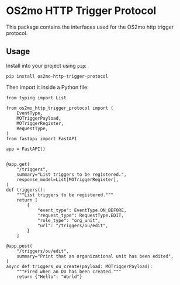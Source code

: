 <!--
SPDX-FileCopyrightText: Magenta ApS

SPDX-License-Identifier: MPL-2.0
-->

# OS2mo HTTP Trigger Protocol

This package contains the interfaces used for the OS2mo http trigger protocol.

## Usage
Install into your project using `pip`:
```
pip install os2mo-http-trigger-protocol
```

Then import it inside a Python file:
```
from typing import List

from os2mo_http_trigger_protocol import (
    EventType,
    MOTriggerPayload,
    MOTriggerRegister,
    RequestType,
)
from fastapi import FastAPI

app = FastAPI()


@app.get(
    "/triggers",
    summary="List triggers to be registered.",
    response_model=List[MOTriggerRegister],
)
def triggers():
    """List triggers to be registered."""
    return [
        {
            "event_type": EventType.ON_BEFORE,
            "request_type": RequestType.EDIT,
            "role_type": "org_unit",
            "url": "/triggers/ou/edit",
        }
    ]

@app.post(
    "/triggers/ou/edit",
    summary="Print that an organizational unit has been edited",
)
async def triggers_ou_create(payload: MOTriggerPayload):
    """Fired when an OU has been created."""
    return {"Hello": "World"}
```
